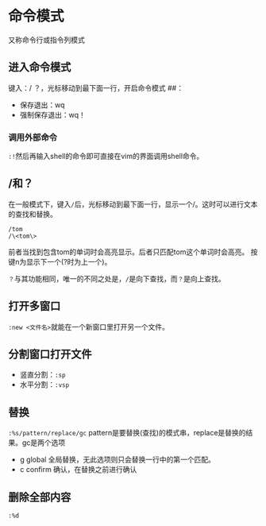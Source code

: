 命令模式
==========
  又称命令行或指令列模式
## 进入命令模式
键入：/ ？，光标移动到最下面一行，开启命令模式
##：
- 保存退出：wq
- 强制保存退出：wq！
### 调用外部命令
`:!`然后再输入shell的命令即可直接在vim的界面调用shell命令。
## /和？
在一般模式下，键入`/`后，光标移动到最下面一行，显示一个/。这时可以进行文本的查找和替换。

    /tom
    /\<tom\>
前者当找到包含tom的单词时会高亮显示。后者只匹配tom这个单词时会高亮。
按键n为显示下一个(?时为上一个)。

`？`与其功能相同，唯一的不同之处是，`/`是向下查找，而`？`是向上查找。
## 打开多窗口
`:new <文件名>`就能在一个新窗口里打开另一个文件。
## 分割窗口打开文件
- 竖直分割：`:sp`
- 水平分割：`:vsp`

## 替换
`:%s/pattern/replace/gc`
pattern是要替换(查找)的模式串，replace是替换的结果。gc是两个选项
* g global 全局替换，无此选项则只会替换一行中的第一个匹配。
* c confirm 确认，在替换之前进行确认

## 删除全部内容

    :%d
